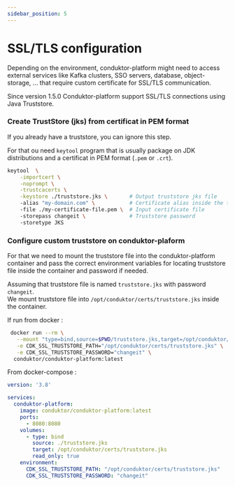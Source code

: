 ```yaml
---
sidebar_position: 5
---
```


# SSL/TLS configuration

Depending on the environment, conduktor-platform might need to access external services like Kafka clusters, SSO servers, database, object-storage, ... that require custom certificate for SSL/TLS communication.

Since version 1.5.0 Conduktor-platform support SSL/TLS connections using Java Truststore. 


### Create TrustStore (jks) from certificat in PEM format
If you already have a truststore, you can ignore this step. 

For that ou need `keytool` program that is usually package on JDK distributions and a certificat in PEM format (`.pem` or `.crt`).

```bash
keytool  \
    -importcert \
    -noprompt \
    -trustcacerts \
    -keystore ./truststore.jks \       # Output truststore jks file
    -alias "my-domain.com" \           # Certificate alias inside the truststore (usually the certificate subject)
    -file ./my-certificate-file.pem \  # Input certificate file
    -storepass changeit \              # Truststore password
    -storetype JKS
```

### Configure custom truststore on conduktor-plaform

For that we need to mount the truststore file into the conduktor-platform container and pass the correct environment variables 
for locating truststore file inside the container and password if needed. 

Assuming that truststore file is named `truststore.jks` with password `changeit`.  
We mount truststore file into `/opt/conduktor/certs/truststore.jks` inside the container.

If run from docker :
```bash
 docker run --rm \
   --mount "type=bind,source=$PWD/truststore.jks,target=/opt/conduktor/certs/truststore.jks" \
   -e CDK_SSL_TRUSTSTORE_PATH="/opt/conduktor/certs/truststore.jks" \
   -e CDK_SSL_TRUSTSTORE_PASSWORD="changeit" \
  conduktor/conduktor-platform:latest
```

From docker-compose :
```yaml
version: '3.8'

services:
  conduktor-platform:
    image: conduktor/conduktor-platform:latest
    ports:
      - 8080:8080
    volumes:
      - type: bind
        source: ./truststore.jks
        target: /opt/conduktor/certs/truststore.jks
        read_only: true
    environment:
      CDK_SSL_TRUSTSTORE_PATH: "/opt/conduktor/certs/truststore.jks"
      CDK_SSL_TRUSTSTORE_PASSWORD: "changeit"
```
